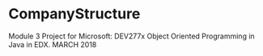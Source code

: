 # CompanyStructure
Module 3 Project for Microsoft: DEV277x Object Oriented Programming in Java in EDX. MARCH 2018
